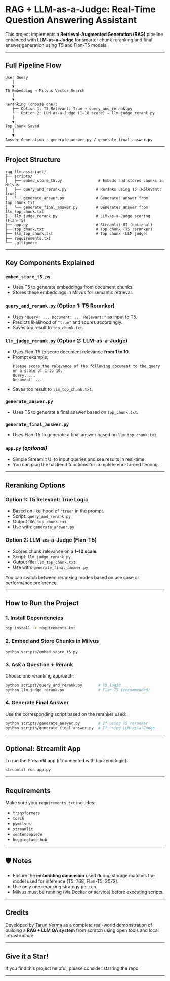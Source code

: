# RAG + LLM-as-a-Judge: Real-Time Question Answering Assistant

This project implements a **Retrieval-Augmented Generation (RAG)** pipeline enhanced with **LLM-as-a-Judge** for smarter chunk reranking and final answer generation using T5 and Flan-T5 models.

---

## Full Pipeline Flow

```text
User Query
   │
   ▼
T5 Embedding → Milvus Vector Search
   │
   ▼
Reranking (choose one):
   ├── Option 1: T5 Relevant: True → query_and_rerank.py
   └── Option 2: LLM-as-a-Judge (1–10 score) → llm_judge_rerank.py
   │
   ▼
Top Chunk Saved
   │
   ▼
Answer Generation → generate_answer.py / generate_final_answer.py
```

---

##  Project Structure

```text
rag-llm-assistant/
├── scripts/
│   ├── embed_store_t5.py                # Embeds and stores chunks in Milvus
│   ├── query_and_rerank.py             # Reranks using T5 (Relevant: true)
│   └── generate_answer.py              # Generates answer from top_chunk.txt
│   └── generate_final_answer.py        # Generates answer from llm_top_chunk.txt
├── llm_judge_rerank.py                 # LLM-as-a-Judge scoring (Flan-T5)
├── app.py                              # Streamlit UI (optional)
├── top_chunk.txt                       # Top chunk (T5 reranker)
├── llm_top_chunk.txt                   # Top chunk (LLM judge)
├── requirements.txt
└── .gitignore
```

---

##  Key Components Explained

###  `embed_store_t5.py`
- Uses T5 to generate embeddings from document chunks.
- Stores these embeddings in Milvus for semantic retrieval.

###  `query_and_rerank.py` (Option 1: T5 Reranker)
- Uses `"Query: ... Document: ... Relevant:"` as input to T5.
- Predicts likelihood of `"true"` and scores accordingly.
- Saves top result to `top_chunk.txt`.

###  `llm_judge_rerank.py` (Option 2: LLM-as-a-Judge)
- Uses Flan-T5 to score document relevance **from 1 to 10**.
- Prompt example:
  ```
  Please score the relevance of the following document to the query on a scale of 1 to 10.
  Query: ...
  Document: ...
  ```
- Saves top result to `llm_top_chunk.txt`.

###  `generate_answer.py`
- Uses T5 to generate a final answer based on `top_chunk.txt`.

###  `generate_final_answer.py`
- Uses Flan-T5 to generate a final answer based on `llm_top_chunk.txt`.

###  `app.py` *(optional)*
- Simple Streamlit UI to input queries and see results in real-time.
- You can plug the backend functions for complete end-to-end serving.

---

##  Reranking Options

### Option 1: T5 Relevant: True Logic
- Based on likelihood of `"true"` in the prompt.
- Script: `query_and_rerank.py`
- Output file: `top_chunk.txt`
- Use with: `generate_answer.py`

### Option 2: LLM-as-a-Judge (Flan-T5)
- Scores chunk relevance on a **1–10 scale**.
- Script: `llm_judge_rerank.py`
- Output file: `llm_top_chunk.txt`
- Use with: `generate_final_answer.py`

 You can switch between reranking modes based on use case or performance preference.

---

##  How to Run the Project

### 1. Install Dependencies
```bash
pip install -r requirements.txt
```

### 2. Embed and Store Chunks in Milvus
```bash
python scripts/embed_store_t5.py
```

### 3. Ask a Question + Rerank
Choose one reranking approach:

```bash
python scripts/query_and_rerank.py       # T5 logic
python llm_judge_rerank.py               # Flan-T5 (recommended)
```

### 4. Generate Final Answer
Use the corresponding script based on the reranker used:

```bash
python scripts/generate_answer.py        # If using T5 reranker
python scripts/generate_final_answer.py  # If using LLM-as-a-Judge
```

---

##  Optional: Streamlit App

To run the Streamlit app (if connected with backend logic):
```bash
streamlit run app.py
```

---

##  Requirements

Make sure your `requirements.txt` includes:
- `transformers`
- `torch`
- `pymilvus`
- `streamlit`
- `sentencepiece`
- `huggingface_hub`

---

## 🛡 Notes

- Ensure the **embedding dimension** used during storage matches the model used for inference (T5: 768, Flan-T5: 3072).
- Use only one reranking strategy per run.
- Milvus must be running (via Docker or service) before executing scripts.

---

## Credits

Developed by [Tarun Verma](https://github.com/Tarun-Verma-1998) as a complete real-world demonstration of building a **RAG + LLM QA system** from scratch using open tools and local infrastructure.

---

## Give it a Star!

If you find this project helpful, please consider starring the repo 

---
